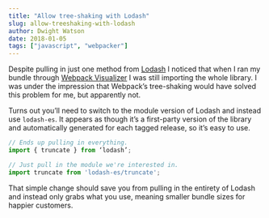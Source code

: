 ```yaml
---
title: "Allow tree-shaking with Lodash"
slug: allow-treeshaking-with-lodash
author: Dwight Watson
date: 2018-01-05
tags: ["javascript", "webpacker"]
---
```


Despite pulling in just one method from [Lodash](https://lodash.com/) I noticed that when I ran my bundle through [Webpack Visualizer](http://chrisbateman.github.io/webpack-visualizer/) I was still importing the whole library. I was under the impression that Webpack’s tree-shaking would have solved this problem for me, but apparently not.

Turns out you’ll need to switch to the module version of Lodash and instead use `lodash-es`. It appears as though it’s a first-party version of the library and automatically generated for each tagged release, so it’s easy to use.

```js
// Ends up pulling in everything.
import { truncate } from ‘lodash’;

// Just pull in the module we're interested in.
import truncate from 'lodash-es/truncate';
```

That simple change should save you from pulling in the entirety of Lodash and instead only grabs what you use, meaning smaller bundle sizes for happier customers.
